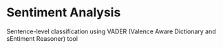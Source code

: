 # Sentiment Analysis
Sentence-level classification using VADER (Valence Aware Dictionary and sEntiment Reasoner) tool 
